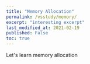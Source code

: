 ```yaml
---
title: "Memory Allocation"
permalink: /vsstudy/memory/
excerpt: "interesting excerpt"
last_modified_at: 2021-02-19
published: False
toc: true
---
```


Let's learn memory allocation